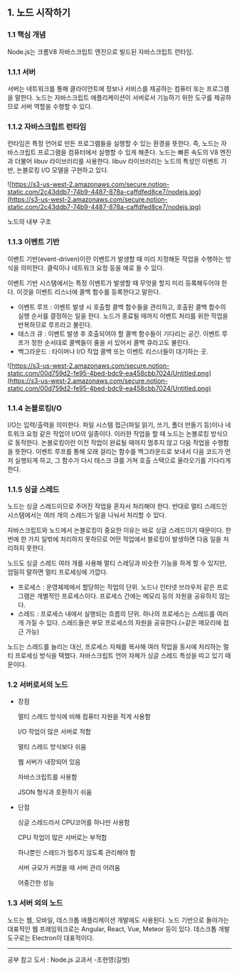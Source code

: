 ## 1. 노드 시작하기

### 1.1 핵심 개념

Node.js는 크롬V8 자바스크립트 엔진으로 빌드된 자바스크립트 런타임.

### 1.1.1 서버

서버는 네트워크를 통해 클라이언트에 정보나 서비스를 제공하는 컴퓨터 또는 프로그램을 말한다. 노드는 자바스크립트 애플리케이션이 서버로서 기능하기 위한 도구를 제공하므로 서버 역할을 수행할 수 있다.

### 1.1.2 자바스크립트 런타임

런타임은 특정 언어로 만든 프로그램들을 실행할 수 있는 환경을 뜻한다. 즉, 노드는 자바스크립트 프로그램을 컴퓨터에서 실행할 수 있게 해준다. 노드는 빠른 속도의 V8 엔진과 더불어 libuv 라이브러리를 사용한다. libuv 라이브러리는 노드의 특성인 이벤트 기반, 논블로킹 I/O 모델을 구현하고 있다.

![https://s3-us-west-2.amazonaws.com/secure.notion-static.com/2c43ddb7-74b9-4487-878a-caffdfed8ce7/nodejs.jpg](https://s3-us-west-2.amazonaws.com/secure.notion-static.com/2c43ddb7-74b9-4487-878a-caffdfed8ce7/nodejs.jpg)

노드의 내부 구조

### 1.1.3 이벤트 기반

이벤트 기반(event-driven)이란 이벤트가 발생할 때 미리 지정해둔 작업을 수행하는 방식을 의미한다. 클릭이나 네트워크 요청 등을 예로 들 수 있다.

이벤트 기반 시스템에서는 특정 이벤트가 발생할 때 무엇을 할지 미리 등록해두어야 한다. 이것을 이벤트 리스너에 콜백 함수를 등록한다고 말한다.

- 이벤트 루프 : 이벤트 발생 시 호출할 콜백 함수들을 관리하고, 호출된 콜백 함수의 실행 순서를 결정하는 일을 한다. 노드가 종료될 때까지 이벤트 처리를 위한 작업을 반복하므로 루프라고 불린다.
- 태스크 큐 : 이벤트 발생 후 호출되어야 할 콜백 함수들이 기다리는 공간. 이벤트 루프가 정한 순서대로 콜백들이 줄을 서 있어서 콜백 큐라고도 불린다.
- 백그라운드 : 타이머나 I/O 작업 콜백 또는 이벤트 리스너들이 대기하는 곳.

![https://s3-us-west-2.amazonaws.com/secure.notion-static.com/00d759d2-fe95-4bed-bdc9-ea458cbb7024/Untitled.png](https://s3-us-west-2.amazonaws.com/secure.notion-static.com/00d759d2-fe95-4bed-bdc9-ea458cbb7024/Untitled.png)

### 1.1.4 논블로킹I/O

I/O는 입력/출력을 의미한다. 파일 시스템 접근(파일 읽기, 쓰기, 폴더 만들기 등)이나 네트워크 요청 같은 작업이 I/O의 일종이다. 이러한 작업을 할 때 노드는 논블로킹 방식으로 동작한다. 논블로킹이란 이전 작업이 완료될 때까지 멈추지 않고 다음 작업을 수행함을 뜻한다. 이벤트 루프를 통해 오래 걸리는 함수를 백그라운드로 보내서 다음 코드가 먼저 실행되게 하고, 그 함수가 다시 태스크 큐를 거쳐 호출 스택으로 올라오기를 기다리게 한다.

### 1.1.5 싱글 스레드

노드는 싱글 스레드이므로 주어진 작업을 혼자서 처리해야 한다. 반대로 멀티 스레드인 시스템에서는 여러 개의 스레드가 일을 나눠서 처리할 수 있다.

자바스크립트와 노드에서 논블로킹이 중요한 이유는 바로 싱글 스레드이기 때문이다. 한 번에 한 가지 일밖에 처리하지 못하므로 어떤 작업에서 블로킹이 발생하면 다음 일을 처리하지 못한다.

노드도 싱글 스레드 여러 개를 사용해 멀티 스레딩과 비슷한 기능을 하게 할 수 있지만, 엄밀히 말하면 멀티 프로세싱에 가깝다.

- 프로세스 : 운영체제에서 할당하는 작업의 단위. 노드나 인터넷 브라우저 같은 프로그램은 개별적인 프로세스이다. 프로세스 간에는 메모리 등의 자원을 공유하지 않는다.
- 스레드 : 프로세스 내에서 실행되는 흐름의 단위. 하나의 프로세스는 스레드를 여러 개 가질 수 있다. 스레드들은 부모 프로세스의 자원을 공유한다.(=같은 메모리에 접근 가능)

노드는 스레드를 늘리는 대신, 프로세스 자체를 복사해 여러 작업을 동시에 처리하는 멀티 프로세싱 방식을 택했다. 자바스크립트 언어 자체가 싱글 스레드 특성을 띠고 있기 때문이다.

### 1.2 서버로서의 노드

- 장점

  멀티 스레드 방식에 비해 컴퓨터 자원을 적게 사용함

  I/O 작업이 많은 서버로 적합

  멀티 스레드 방식보다 쉬움

  웹 서버가 내장되어 있음

  자바스크립트를 사용함

  JSON 형식과 호환하기 쉬움

- 단점

  싱글 스레드라서 CPU코어를 하나만 사용함

  CPU 작업이 많은 서버로는 부적합

  하나뿐인 스레드가 멈추지 않도록 관리해야 함

  서버 규모가 커졌을 때 서버 관리 어려움

  어중간한 성능

### 1.3 서버 외의 노드

노드는 웹, 모바일, 데스크톱 애플리케이션 개발에도 사용된다. 노드 기반으로 돌아가는 대표적인 웹 프레임워크로는 Angular, React, Vue, Meteor 등이 있다. 데스크톱 개발 도구로는 Electron이 대표적이다.

---
공부 참고 도서 : Node.js 교과서 -조현영(길벗)
